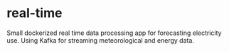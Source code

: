 # real-time
Small dockerized real time data processing app for forecasting electricity use. Using Kafka for streaming meteorological and energy data.
